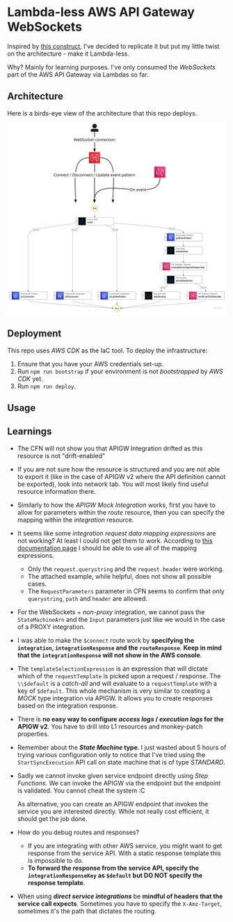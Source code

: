 # Lambda-less AWS API Gateway WebSockets

Inspired by [this construct](https://github.com/boyney123/cdk-eventbridge-socket), I've decided to replicate it but put my little twist on the architecture - make it Lambda-less.

Why? Mainly for learning purposes. I've only consumed the _WebSockets_ part of the AWS API Gateway via Lambdas so far.

## Architecture

Here is a birds-eye view of the architecture that this repo deploys.

![architecture](./img/architecture.jpeg)

## Deployment

This repo uses _AWS CDK_ as the IaC tool. To deploy the infrastructure:

1. Ensure that you have your AWS credentials set-up.
2. Run `npm run bootstrap` if your environment is not _bootstrapped_ by _AWS CDK_ yet.
3. Run `npm run deploy`.

## Usage

## Learnings

- The CFN will not show you that APIGW Integration drifted as this resource is not "drift-enabled"

- If you are not sure how the resource is structured and you are not able to export it (like in the case of APIGW v2 where the API definition cannot be exported), look into network tab. You will most likely find useful resource information there.

- Similarly to how the _APIGW Mock Integration_ works, first you have to allow for parameters within the _route_ resource,
  then you can specify the mapping within the _integration_ resource.

- It seems like some _integration request data mapping expressions_ are not working? At least I could not get them to work.
  According to [this documentation page](https://docs.aws.amazon.com/apigateway/latest/developerguide/websocket-api-data-mapping.html) I should be able to use all of the mapping expressions.

  - Only the `request.querystring` and the `request.header` were working.
  - The attached example, while helpful, does not show all possible cases.
  - The `RequestParameters` parameter in CFN seems to confirm that only `querystring`, `path` and `header` are allowed.

- For the WebSockets + _non-proxy_ integration, we cannot pass the `StateMachineArn` and the `Input` parameters just like we would in the case of
  a PROXY integration.

- I was able to make the `$connect` route work by **specifying the `integration`, `integrationResponse` and the `routeResponse`**.
  **Keep in mind that the `integrationResponse` will not show in the AWS console**.

- The `templateSelectionExpression` is an expression that will dictate which of the `requestTemplate` is picked upon a request / response.
  The `\\$default` is a _catch-all_ and will evaluate to a `requestTemplate` with a key of `$default`.
  This whole mechanism is very similar to creating a _MOCK_ type integration via APIGW. It allows you to create responses based on the integration response.

- There is **no easy way to configure _access logs_ / _execution logs_ for the APIGW v2**. You have to drill into L1 resources and monkey-patch properties.

- Remember about the **_State Machine_ type**. I just wasted about 5 hours of trying various configuration only to notice that I've tried using the
  `StartSyncExecution` API call on state machine that is of type _STANDARD_.

- Sadly we cannot invoke given service endpoint directly using _Step Functions_.
  We can invoke the APIGW via the endpoint but the endpoint is validated. You cannot cheat the system :C

  As alternative, you can create an APIGW endpoint that invokes the service you are interested directly.
  While not really cost efficient, it should get the job done.

- How do you debug routes and responses?

  - If you are integrating with other AWS service, you might want to get response from the service API. With a static response template this is impossible to do.
  - **To forward the response from the service API, specify the `integrationResponseKey` as `$default` but DO NOT specify the response template**.

- When using **_direct service integrations_** be **mindful of headers that the service call expects**.
  Sometimes you have to specify the `X-Amz-Target`, sometimes it's the path that dictates the routing.
